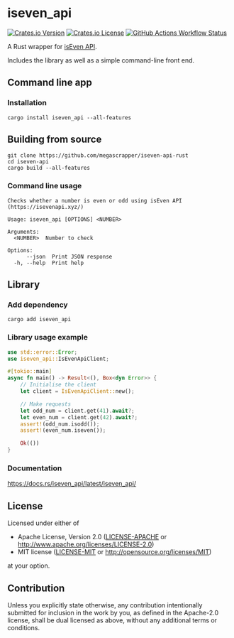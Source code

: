 # iseven_api

[![Crates.io Version](https://img.shields.io/crates/v/iseven_api?style=flat-square)](https://crates.io/crates/iseven_api)
[![Crates.io License](https://img.shields.io/crates/l/iseven_api?style=flat-square)](#license)
[![GitHub Actions Workflow Status](https://img.shields.io/github/actions/workflow/status/megascrapper/iseven-api-rust/build.yml?style=flat-square)
](https://github.com/megascrapper/iseven-api-rust/actions/workflows/build.yml)

A Rust wrapper for [isEven API](https://isevenapi.xyz/).

Includes the library as well as a simple command-line front end.

## Command line app

### Installation

```
cargo install iseven_api --all-features
```

## Building from source

```
git clone https://github.com/megascrapper/iseven-api-rust
cd iseven-api
cargo build --all-features
```

### Command line usage

```
Checks whether a number is even or odd using isEven API (https://isevenapi.xyz/)

Usage: iseven_api [OPTIONS] <NUMBER>

Arguments:
  <NUMBER>  Number to check

Options:
      --json  Print JSON response
  -h, --help  Print help
```

## Library

### Add dependency

```
cargo add iseven_api
```

### Library usage example

```rust
use std::error::Error;
use iseven_api::IsEvenApiClient;

#[tokio::main]
async fn main() -> Result<(), Box<dyn Error>> {
    // Initialise the client
    let client = IsEvenApiClient::new();

    // Make requests
    let odd_num = client.get(41).await?;
    let even_num = client.get(42).await?;
    assert!(odd_num.isodd());
    assert!(even_num.iseven());

    Ok(())
}
```

### Documentation

<https://docs.rs/iseven_api/latest/iseven_api/>

## License

Licensed under either of

- Apache License, Version 2.0 ([LICENSE-APACHE](LICENSE-APACHE) or <http://www.apache.org/licenses/LICENSE-2.0>)
- MIT license ([LICENSE-MIT](LICENSE-MIT) or <http://opensource.org/licenses/MIT>)

at your option.

## Contribution

Unless you explicitly state otherwise, any contribution intentionally submitted
for inclusion in the work by you, as defined in the Apache-2.0 license, shall be
dual licensed as above, without any additional terms or conditions.
